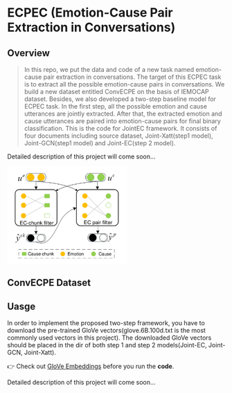 ECPEC (Emotion-Cause Pair Extraction in Conversations)
=========

## Overview
>In this repo, we put the data and code of a new task named emotion-cause pair extraction in conversations. The target of this ECPEC task is to extract all the possible emotion-cause pairs in conversations. 
> We build a new dataset entitled ConvECPE on the basis of IEMOCAP dataset. Besides, we also developed a two-step baseline model for ECPEC task. In the first step, all the possible emotion and cause utterances are jointly extracted. After that,
> the extracted emotion and cause utterances are paired into emotion-cause pairs for final binary classification. This is the code for JointEC framework. It consists of four documents including source dataset, Joint-Xatt(step1 model), Joint-GCN(step1 model) and Joint-EC(step 2 model).

Detailed description of this project will come soon...

<img src="https://github.com/Maxwe11y/JointEC/blob/main/model_p2_v2-1.png" width = 55% height = 55% div align=center />

<!-- <figure class="half">
  <img src="https://github.com/Maxwe11y/JointEC/blob/main/model_step_1_10-1.png" width = 45% height = 45% div align=left />
  <img src="https://github.com/Maxwe11y/JointEC/blob/main/model_p2_v2-1.png" width = 45% height = 45% div align=right />
</figure> -->
  
## ConvECPE Dataset

## Uasge
In order to implement the proposed two-step framework, you have to download the pre-trained GloVe vectors(glove.6B.100d.txt is the most commonly used vectors in this project).
The downloaded GloVe vectors should be placed in the dir of both step 1 and step 2 models(Joint-EC, Joint-GCN, Joint-Xatt).

👉 Check out [GloVe Embeddings](https://nlp.stanford.edu/data/glove.6B.zip) before you run the **code**.

Detailed description of this project will come soon...
